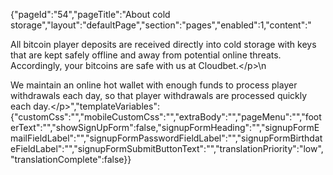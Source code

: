 {"pageId":"54","pageTitle":"About cold storage","layout":"defaultPage","section":"pages","enabled":1,"content":"<p>All bitcoin player deposits are received directly into cold storage with keys that are kept safely offline and away from potential online threats. Accordingly, your bitcoins are safe with us at Cloudbet.<\/p>\n<p>We maintain an online hot wallet with enough funds to process player withdrawals each day, so that player withdrawals are processed quickly each day.<\/p>","templateVariables":{"customCss":"","mobileCustomCss":"","extraBody":"","pageMenu":"","footerText":"","showSignUpForm":false,"signupFormHeading":"","signupFormEmailFieldLabel":"","signupFormPasswordFieldLabel":"","signupFormBirthdateFieldLabel":"","signupFormSubmitButtonText":"","translationPriority":"low","translationComplete":false}}